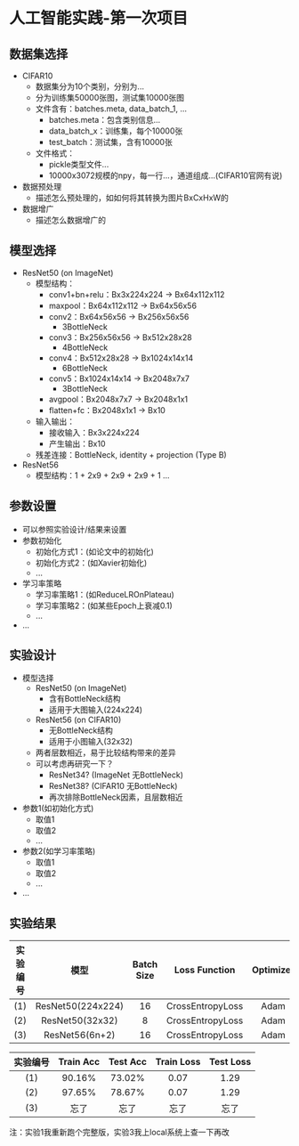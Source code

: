 # 人工智能实践-第一次项目

## 数据集选择

- CIFAR10
  - 数据集分为10个类别，分别为...
  - 分为训练集50000张图，测试集10000张图
  - 文件含有：batches.meta, data_batch_1, ...
    - batches.meta：包含类别信息...
    - data_batch_x：训练集，每个10000张
    - test_batch：测试集，含有10000张
  - 文件格式：
    - pickle类型文件...
    - 10000x3072规模的npy，每一行...，通道组成...(CIFAR10官网有说)
- 数据预处理
  - 描述怎么预处理的，如如何将其转换为图片BxCxHxW的
- 数据增广
  - 描述怎么数据增广的

## 模型选择

- ResNet50 (on ImageNet)
  - 模型结构：
    - conv1+bn+relu：Bx3x224x224 -> Bx64x112x112
    - maxpool：Bx64x112x112 -> Bx64x56x56
    - conv2：Bx64x56x56 -> Bx256x56x56
      - 3BottleNeck
    - conv3：Bx256x56x56 -> Bx512x28x28
      - 4BottleNeck
    - conv4：Bx512x28x28 -> Bx1024x14x14
      - 6BottleNeck
    - conv5：Bx1024x14x14 -> Bx2048x7x7
      - 3BottleNeck
    - avgpool：Bx2048x7x7 -> Bx2048x1x1
    - flatten+fc：Bx2048x1x1 -> Bx10
  - 输入输出：
    - 接收输入：Bx3x224x224
    - 产生输出：Bx10
  - 残差连接：BottleNeck, identity + projection (Type B)
- ResNet56
  - 模型结构：1 + 2x9 + 2x9 + 2x9 + 1 ...

## 参数设置

- 可以参照实验设计/结果来设置
- 参数初始化
  - 初始化方式1：(如论文中的初始化)
  - 初始化方式2：(如Xavier初始化)
  - ...
- 学习率策略
  - 学习率策略1：(如ReduceLROnPlateau)
  - 学习率策略2：(如某些Epoch上衰减0.1)
  - ...
- ...

## 实验设计

- 模型选择
  - ResNet50 (on ImageNet)
    - 含有BottleNeck结构
    - 适用于大图输入(224x224)
  - ResNet56 (on CIFAR10)
    - 无BottleNeck结构
    - 适用于小图输入(32x32)
  - 两者层数相近，易于比较结构带来的差异
  - 可以考虑再研究一下？
    - ResNet34? (ImageNet 无BottleNeck)
    - ResNet38? (CIFAR10  无BottleNeck)
    - 再次排除BottleNeck因素，且层数相近
- 参数1(如初始化方式)
  - 取值1
  - 取值2
  - ...
- 参数2(如学习率策略)
  - 取值1
  - 取值2
  - ...
- ...

## 实验结果

| 实验编号 |       模型        | Batch Size |  Loss Function   | Optimizer | Learning Rate | Data Augmentation | Pre-Trained |
| :------: | :---------------: | :--------: | :--------------: | :-------: | :-----------: | :---------------: | :---------: |
|   (1)    | ResNet50(224x224) |     16     | CrossEntropyLoss |   Adam    |     0.01      |       None        |    False    |
|   (2)    |  ResNet50(32x32)  |     8      | CrossEntropyLoss |   Adam    |     0.01      |       None        |    False    |
|   (3)    |  ResNet56(6n+2)   |     16     | CrossEntropyLoss |   Adam    |     0.01      |       None        |    False    |

| 实验编号 | Train Acc | Test Acc | Train Loss | Test Loss |
| :------: | :-------: | :------: | :--------: | :-------: |
|   (1)    |  90.16%   |  73.02%  |    0.07    |   1.29    |
|   (2)    |  97.65%   |  78.67%  |    0.07    |   1.29    |
|   (3)    |   忘了    |   忘了   |    忘了    |   忘了    |

注：实验1我重新跑个完整版，实验3我上local系统上查一下再改











